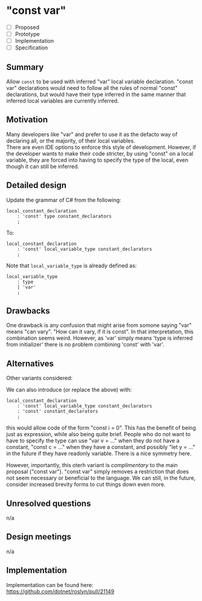 # "const var"

* [ ] Proposed
* [ ] Prototype
* [ ] Implementation
* [ ] Specification

## Summary
[summary]: #summary

Allow `const` to be used with inferred "var" local variable declaration.
"const var" declarations would need to follow all the rules of normal "const" declarations, but would have their type inferred
in the same manner that inferred local variables are currently inferred.

## Motivation
[motivation]: #motivation

Many developers like "var" and prefer to use it as the defacto way of declaring all, or the majority, of their local variables.  
There are even IDE options to enforce this style of development.  However, if the developer wants to make their code stricter,
by using "const" on a local variable, they are forced into having to specify the type of the local, even though it can still
be inferred.

## Detailed design
[design]: #detailed-design

Update the grammar of C# from the following:

```
local_constant_declaration
    : 'const' type constant_declarators
    ;
```

To:

```
local_constant_declaration
    : 'const' local_variable_type constant_declarators
    ;
```

Note that ```local_variable_type``` is already defined as:

```
local_variable_type
    : type
    | 'var'
    ;
```

## Drawbacks
[drawbacks]: #drawbacks

One drawback is any confusion that might arise from somone saying "var" means "can vary".  "How can it vary, if it is const". 
In that interpretation, this combination seems weird.  However, as 'var' simply means 'type is inferred from initializer' there
is no problem combining 'const' with 'var'.

## Alternatives
[alternatives]: #alternatives

Other variants considered:

We can also introduce (or replace the above) with:

```
local_constant_declaration
    : 'const' local_variable_type constant_declarators
    : 'const' constant_declarators
    ;
```

this would allow code of the form "const i = 0".  This has the benefit of being just as expression, while also being quite brief. 
People who do not want to have to specify the type can use "var v = ..." when they do not have a constant, "const c = ..." when
they have a constant, and possibly "let y = ..." in the future if they have readonly variable.  There is a nice symmetry here.

However, importantly, this oterh variant is *complimentary* to the main proposal ("const var").  "const var" simply removes a
restriction that does not seem necessary or beneficial to the language.  We can still, in the future, consider increased brevity
forms to cut things down even more.

## Unresolved questions
[unresolved]: #unresolved-questions

n/a

## Design meetings

n/a

## Implementation

Implementation can be found here: https://github.com/dotnet/roslyn/pull/21149
